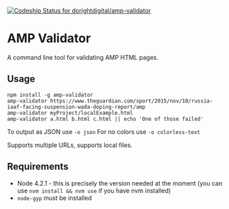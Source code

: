 [ ![Codeship Status for dorightdigital/amp-validator](https://codeship.com/projects/872f9fe0-6bc2-0133-b63d-0e105eb8924a/status?branch=master)](https://codeship.com/projects/115332)

AMP Validator
===

A command line tool for validating AMP HTML pages.

Usage
---

```
npm install -g amp-validator
amp-validator https://www.theguardian.com/sport/2015/nov/10/russia-iaaf-facing-suspension-wada-doping-report/amp
amp-validator myProject/localExample.html
amp-validator a.html b.html c.html || echo 'One of those failed'
```

To output as JSON use `-o json`
For no colors use `-o colorless-text`

Supports multiple URLs, supports local files.

Requirements
---

 - Node 4.2.1 - this is precisely the version needed at the moment (you can use `nvm install && nvm use` if you have nvm installed)
 - `node-gyp` must be installed